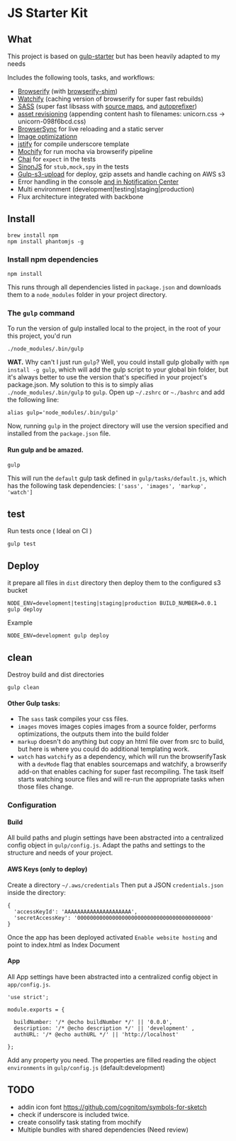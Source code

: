 # JS Starter Kit    

## What 

This project is based on [gulp-starter](https//github.com/greypants/gulp-starter) but has been heavily adapted to my needs

Includes the following tools, tasks, and workflows:

- [Browserify](http://browserify.org/) (with [browserify-shim](https://github.com/thlorenz/browserify-shim))
- [Watchify](https://github.com/substack/watchify) (caching version of browserify for super fast rebuilds)
- [SASS](http://sass-lang.com/) (super fast libsass with [source maps](https://github.com/sindresorhus/gulp-ruby-sass#sourcemap), and [autoprefixer](https://github.com/sindresorhus/gulp-autoprefixer))
- [asset revisioning](https://github.com/sindresorhus/gulp-rev) (appending content hash to filenames: unicorn.css → unicorn-098f6bcd.css)
- [BrowserSync](http://browsersync.io) for live reloading and a static server
- [Image optimizationn](https://www.npmjs.com/package/gulp-imagemin)
- [jstify](https://github.com/zertosh/jstify) for compile underscore template
- [Mochify](https://github.com/mantoni/mochify.js) for run mocha via browserify pipeline
- [Chai](http://chaijs.com/api/bdd/) for `expect` in the tests
- [SinonJS](http://sinonjs.org/) for `stub,mock,spy` in the tests
- [Gulp-s3-upload](https://github.com/clineamb/gulp-s3-upload) for deploy, gzip assets and handle caching on AWS s3
- Error handling in the console [and in Notification Center](https://github.com/mikaelbr/gulp-notify)
- Multi environment (development|testing|staging|production)
- Flux architecture integrated with backbone 


## Install

    brew install npm
    npm install phantomjs -g
    
### Install npm dependencies

    npm install

This runs through all dependencies listed in `package.json` and downloads them to a `node_modules` folder in your project directory.

### The `gulp` command

To run the version of gulp installed local to the project, in the root of your this project, you'd run

    ./node_modules/.bin/gulp

**WAT.** Why can't I just run `gulp`? Well, you could install gulp globally with `npm install -g gulp`, which will add the gulp script to your global bin folder, but it's always better to use the version that's specified in your project's package.json.  My solution to this is to simply alias `./node_modules/.bin/gulp` to `gulp`. Open up `~/.zshrc` or `~./bashrc` and add the following line:

    alias gulp='node_modules/.bin/gulp'
    
Now, running `gulp` in the project directory will use the version specified and installed from the `package.json` file.

#### Run gulp and be amazed.

    gulp
    
This will run the `default` gulp task defined in `gulp/tasks/default.js`, which has the following task dependencies: `['sass', 'images', 'markup', 'watch']`


## test 
Run tests once ( Ideal on CI )

    gulp test

## Deploy
it prepare all files in `dist` directory then deploy them to the configured s3 bucket 

    NODE_ENV=development|testing|staging|production BUILD_NUMBER=0.0.1 gulp deploy

Example

    NODE_ENV=development gulp deploy
    
## clean 
Destroy build and dist directories

    gulp clean
    
#### Other Gulp tasks:
  - The `sass` task compiles your css files.
  - `images` moves images copies images from a source folder, performs optimizations, the outputs them into the build folder
  - `markup` doesn't do anything but copy an html file over from src to build, but here is where you could do additional templating work.
  - `watch` has `watchify` as a dependency, which will run the browserifyTask with a `devMode` flag that enables sourcemaps and watchify, a browserify add-on that enables caching for super fast recompiling. The task itself starts watching source files and will re-run the appropriate tasks when those files change.

### Configuration

#### Build
All build paths and plugin settings have been abstracted into a centralized config object in `gulp/config.js`. 
Adapt the paths and settings to the structure and needs of your project.

#### AWS Keys (only to deploy)

Create a directory `~/.aws/credentials`
Then put a JSON `credentials.json` inside the directory:

    {
      'accessKeyId': 'AAAAAAAAAAAAAAAAAAAAA',
      'secretAccessKey': '000000000000000000000000000000000000000000'
    }
    
Once the app has been deployed activated `Enable website hosting` and point to index.html as Index Document


#### App
All App settings have been abstracted into a centralized config object in `app/config.js`.

    'use strict';
    
    module.exports = {
    
      buildNumber: '/* @echo buildNumber */' || '0.0.0',
      description: '/* @echo description */' || 'development' ,
      authURL: '/* @echo authURL */' || 'http://localhost'
    
    };

Add any property you need. The properties are filled reading the object `environments` in `gulp/config.js` (default:development) 

## TODO
- addin icon font https://github.com/cognitom/symbols-for-sketch
- check if underscore is included twice.
- create consolify task stating from mochify
- Multiple bundles with shared dependencies (Need review)
